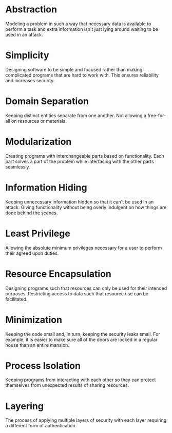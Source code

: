 # Abstraction
Modeling a problem in such a way that necessary data is available to perform a task and extra information isn't just lying around waiting to be used in an attack.
# Simplicity
Designing software to be simple and focused rather than making complicated programs that are hard to work with. This ensures reliability and increases security.
# Domain Separation
Keeping distinct entities separate from one another. Not allowing a free-for-all on resources or materials.
# Modularization
Creating programs with interchangeable parts based on functionality. Each part solves a part of the problem while interfacing with the other parts seamlessly. 
# Information Hiding
Keeping unnecessary information hidden so that it can't be used in an attack. Giving functionality without being overly indulgent on how things are done behind the scenes.
# Least Privilege
Allowing the absolute minimum privileges necessary for a user to perform their agreed upon duties.
# Resource Encapsulation
Designing programs such that resources can only be used for their intended purposes. Restricting access to data such that resource use can be facilitated.
# Minimization
Keeping the code small and, in turn, keeping the security leaks small. For example, it is easier to make sure all of the doors are locked in a regular house than an entire mansion.
# Process Isolation
Keeping programs from interacting with each other so they can protect themselves from unexpected results of sharing resources.
# Layering
The process of applying multiple layers of security with each layer requiring a different form of authentication.
